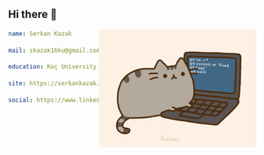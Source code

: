 ## Hi there 👋

<img align="right" width="320px" alt="GIF" src="https://raw.githubusercontent.com/serkankazak/serkankazak/refs/heads/main/pusheencode.gif" />

``` yaml
name: Serkan Kazak

mail: skazak16ku@gmail.com

education: Koç University Computer Science and Engineering

site: https://serkankazak.github.io/me

social: https://www.linkedin.com/in/serkan-kazak-57331827b
```

<!--
**serkankazak/serkankazak** is a ✨ _special_ ✨ repository because its `README.md` (this file) appears on your GitHub profile.

Here are some ideas to get you started:

- 🔭 I’m currently working on ...
- 🌱 I’m currently learning ...
- 👯 I’m looking to collaborate on ...
- 🤔 I’m looking for help with ...
- 💬 Ask me about ...
- 📫 How to reach me: ...
- 😄 Pronouns: ...
- ⚡ Fun fact: ...
-->
